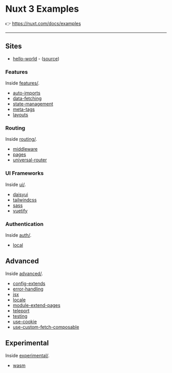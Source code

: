 # Nuxt 3 Examples

👉 https://nuxt.com/docs/examples

---

## Sites

- [hello-world](https://hello-world.example.nuxt.space/) - ([source](./examples/hello-world/))

### Features

Inside [features/](./examples/features).

- [auto-imports](https://auto-imports.example.nuxt.space/)
- [data-fetching](https://data-fetching.example.nuxt.space/)
- [state-management](https://state-management.example.nuxt.space/)
- [meta-tags](https://meta-tags.example.nuxt.space/)
- [layouts](https://layouts.example.nuxt.space/)

### Routing

Inside [routing/](./examples/routing).

- [middleware](https://middleware.example.nuxt.space/)
- [pages](https://pages.example.nuxt.space/)
- [universal-router](https://universal-router.example.nuxt.space/)

### UI Frameworks

Inside [ui/](./examples/ui).

- [daisyui](https://daisyui.example.nuxt.space/)
- [tailwindcss](https://tailwindcss.example.nuxt.space/)
- [sass](https://sass.example.nuxt.space/)
- [vuetify](https://vuetify.example.nuxt.space/)

### Authentication

Inside [auth/](./examples/auth).

- [local](https://local-auth.example.nuxt.space/)

## Advanced

Inside [advanced/](./examples/advanced).

- [config-extends](https://config-extends.example.nuxt.space/)
- [error-handling](https://error-handling.example.nuxt.space/)
- [jsx](https://jsx.example.nuxt.space/)
- [locale](https://locale.example.nuxt.space/)
- [module-extend-pages](https://module-extend-pages.example.nuxt.space/)
- [teleport](https://teleport.example.nuxt.space/)
- [testing](https://testing.example.nuxt.space/)
- [use-cookie](https://use-cookie.example.nuxt.space/)
- [use-custom-fetch-composable](https://use-custom-fetch-composable.example.nuxt.space/)

## Experimental

Inside [experimental/](./examples/experimental).

- [wasm](https://wasm.example.nuxt.space/)
